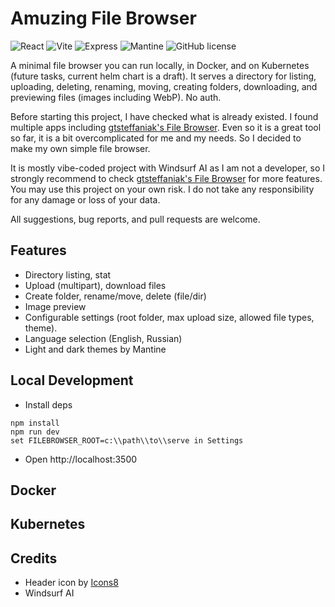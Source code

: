 # Amuzing File Browser

![React](https://img.shields.io/badge/react-%2361DAFB.svg?style=for-the-badge&logo=react&logoColor=white) ![Vite](https://img.shields.io/badge/vite-%23646CFF.svg?style=for-the-badge&logo=vite&logoColor=white) ![Express](https://img.shields.io/badge/express-%23404d59.svg?style=for-the-badge&logo=express&logoColor=white) ![Mantine](https://img.shields.io/badge/mantine-%2300B4D8.svg?style=for-the-badge&logo=mantine&logoColor=white) ![GitHub license](https://img.shields.io/github/license/gkalian/timeline-generator?style=for-the-badge)

A minimal file browser you can run locally, in Docker, and on Kubernetes (future tasks, current helm chart is a draft). It serves a directory for listing, uploading, deleting, renaming, moving, creating folders, downloading, and previewing files (images including WebP). No auth.

Before starting this project, I have checked what is already existed. I found multiple apps including [gtsteffaniak's File Browser](https://github.com/gtsteffaniak/filebrowser). Even so it is a great tool so far, it is a bit overcomplicated for me and my needs. So I decided to make my own simple file browser.

It is mostly vibe-coded project with Windsurf AI as I am not a developer, so I strongly recommend to check [gtsteffaniak's File Browser](https://github.com/gtsteffaniak/filebrowser) for more features. You may use this project on your own risk. I do not take any responsibility for any damage or loss of your data.

All suggestions, bug reports, and pull requests are welcome.

## Features

- Directory listing, stat
- Upload (multipart), download files
- Create folder, rename/move, delete (file/dir)
- Image preview
- Configurable settings (root folder, max upload size, allowed file types, theme).
- Language selection (English, Russian)
- Light and dark themes by Mantine

## Local Development

- Install deps

```
npm install
npm run dev
set FILEBROWSER_ROOT=c:\\path\\to\\serve in Settings
```

- Open http://localhost:3500

## Docker

## Kubernetes

## Credits

- Header icon by [Icons8](https://icons8.com/)
- Windsurf AI
